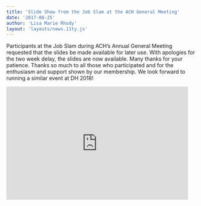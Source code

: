 ```yaml
---
title: 'Slide Show from the Job Slam at the ACH General Meeting'
date: '2017-08-25'
author: 'Lisa Marie Rhody'
layout: 'layouts/news.11ty.js'
---
```

Participants at the Job Slam during ACH’s Annual General Meeting requested that the slides be made available for later use. With apologies for the two week delay, the slides are now available. Many thanks for your patience. Thanks so much to all those who participated and for the enthusiasm and support shown by our membership. We look forward to running a similar event at DH 2018!

<iframe allowfullscreen="true" frameborder="0" height="299" loading="lazy" mozallowfullscreen="true" src="https://docs.google.com/presentation/d/e/2PACX-1vS1WbktUNzbVXveobz__iFisDgHhKLvxMKcEhaodZCBM8Ksi3DKHWksTrSZl7Dhvvgh52BZxn7qiQG4/embed?start=true&loop=false&delayms=3000" webkitallowfullscreen="true" width="480"></iframe>
